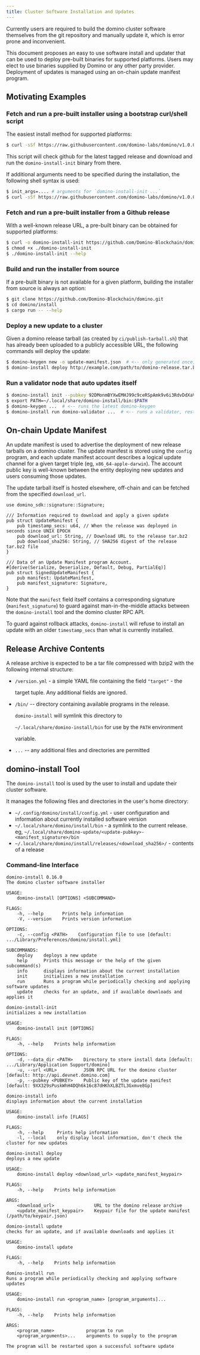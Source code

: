 ```yaml
---
title: Cluster Software Installation and Updates
---
```


Currently users are required to build the domino cluster software themselves from the git repository and manually update it, which is error prone and inconvenient.

This document proposes an easy to use software install and updater that can be used to deploy pre-built binaries for supported platforms. Users may elect to use binaries supplied by Domino or any other party provider. Deployment of updates is managed using an on-chain update manifest program.

## Motivating Examples

### Fetch and run a pre-built installer using a bootstrap curl/shell script

The easiest install method for supported platforms:

```bash
$ curl -sSf https://raw.githubusercontent.com/domino-labs/domino/v1.0.0/install/domino-install-init.sh | sh
```

This script will check github for the latest tagged release and download and run the `domino-install-init` binary from there.

If additional arguments need to be specified during the installation, the following shell syntax is used:

```bash
$ init_args=.... # arguments for `domino-install-init ...`
$ curl -sSf https://raw.githubusercontent.com/domino-labs/domino/v1.0.0/install/domino-install-init.sh | sh -s - ${init_args}
```

### Fetch and run a pre-built installer from a Github release

With a well-known release URL, a pre-built binary can be obtained for supported platforms:

```bash
$ curl -o domino-install-init https://github.com/Domino-Blockchain/domino/releases/download/v1.0.0/domino-install-init-x86_64-apple-darwin
$ chmod +x ./domino-install-init
$ ./domino-install-init --help
```

### Build and run the installer from source

If a pre-built binary is not available for a given platform, building the installer from source is always an option:

```bash
$ git clone https://github.com/Domino-Blockchain/domino.git
$ cd domino/install
$ cargo run -- --help
```

### Deploy a new update to a cluster

Given a domino release tarball \(as created by `ci/publish-tarball.sh`\) that has already been uploaded to a publicly accessible URL, the following commands will deploy the update:

```bash
$ domino-keygen new -o update-manifest.json  # <-- only generated once, the public key is shared with users
$ domino-install deploy http://example.com/path/to/domino-release.tar.bz2 update-manifest.json
```

### Run a validator node that auto updates itself

```bash
$ domino-install init --pubkey 92DMonmBYXwEMHJ99c9ceRSpAmk9v6i3RdvDdXaVcrfj  # <-- pubkey is obtained from whoever is deploying the updates
$ export PATH=~/.local/share/domino-install/bin:$PATH
$ domino-keygen ...  # <-- runs the latest domino-keygen
$ domino-install run domino-validator ...  # <-- runs a validator, restarting it as necesary when an update is applied
```

## On-chain Update Manifest

An update manifest is used to advertise the deployment of new release tarballs on a domino cluster. The update manifest is stored using the `config` program, and each update manifest account describes a logical update channel for a given target triple \(eg, `x86_64-apple-darwin`\). The account public key is well-known between the entity deploying new updates and users consuming those updates.

The update tarball itself is hosted elsewhere, off-chain and can be fetched from the specified `download_url`.

```text
use domino_sdk::signature::Signature;

/// Information required to download and apply a given update
pub struct UpdateManifest {
    pub timestamp_secs: u64, // When the release was deployed in seconds since UNIX EPOCH
    pub download_url: String, // Download URL to the release tar.bz2
    pub download_sha256: String, // SHA256 digest of the release tar.bz2 file
}

/// Data of an Update Manifest program Account.
#[derive(Serialize, Deserialize, Default, Debug, PartialEq)]
pub struct SignedUpdateManifest {
    pub manifest: UpdateManifest,
    pub manifest_signature: Signature,
}
```

Note that the `manifest` field itself contains a corresponding signature \(`manifest_signature`\) to guard against man-in-the-middle attacks between the `domino-install` tool and the domino cluster RPC API.

To guard against rollback attacks, `domino-install` will refuse to install an update with an older `timestamp_secs` than what is currently installed.

## Release Archive Contents

A release archive is expected to be a tar file compressed with bzip2 with the following internal structure:

- `/version.yml` - a simple YAML file containing the field `"target"` - the

  target tuple. Any additional fields are ignored.

- `/bin/` -- directory containing available programs in the release.

  `domino-install` will symlink this directory to

  `~/.local/share/domino-install/bin` for use by the `PATH` environment

  variable.

- `...` -- any additional files and directories are permitted

## domino-install Tool

The `domino-install` tool is used by the user to install and update their cluster software.

It manages the following files and directories in the user's home directory:

- `~/.config/domino/install/config.yml` - user configuration and information about currently installed software version
- `~/.local/share/domino/install/bin` - a symlink to the current release. eg, `~/.local/share/domino-update/<update-pubkey>-<manifest_signature>/bin`
- `~/.local/share/domino/install/releases/<download_sha256>/` - contents of a release

### Command-line Interface

```text
domino-install 0.16.0
The domino cluster software installer

USAGE:
    domino-install [OPTIONS] <SUBCOMMAND>

FLAGS:
    -h, --help       Prints help information
    -V, --version    Prints version information

OPTIONS:
    -c, --config <PATH>    Configuration file to use [default: .../Library/Preferences/domino/install.yml]

SUBCOMMANDS:
    deploy    deploys a new update
    help      Prints this message or the help of the given subcommand(s)
    info      displays information about the current installation
    init      initializes a new installation
    run       Runs a program while periodically checking and applying software updates
    update    checks for an update, and if available downloads and applies it
```

```text
domino-install-init
initializes a new installation

USAGE:
    domino-install init [OPTIONS]

FLAGS:
    -h, --help    Prints help information

OPTIONS:
    -d, --data_dir <PATH>    Directory to store install data [default: .../Library/Application Support/domino]
    -u, --url <URL>          JSON RPC URL for the domino cluster [default: http://api.devnet.domino.com]
    -p, --pubkey <PUBKEY>    Public key of the update manifest [default: 9XX329sPuskWhH4DQh6k16c87dHKhXLBZTL3Gxmve8Gp]
```

```text
domino-install info
displays information about the current installation

USAGE:
    domino-install info [FLAGS]

FLAGS:
    -h, --help     Prints help information
    -l, --local    only display local information, don't check the cluster for new updates
```

```text
domino-install deploy
deploys a new update

USAGE:
    domino-install deploy <download_url> <update_manifest_keypair>

FLAGS:
    -h, --help    Prints help information

ARGS:
    <download_url>               URL to the domino release archive
    <update_manifest_keypair>    Keypair file for the update manifest (/path/to/keypair.json)
```

```text
domino-install update
checks for an update, and if available downloads and applies it

USAGE:
    domino-install update

FLAGS:
    -h, --help    Prints help information
```

```text
domino-install run
Runs a program while periodically checking and applying software updates

USAGE:
    domino-install run <program_name> [program_arguments]...

FLAGS:
    -h, --help    Prints help information

ARGS:
    <program_name>            program to run
    <program_arguments>...    arguments to supply to the program

The program will be restarted upon a successful software update
```
